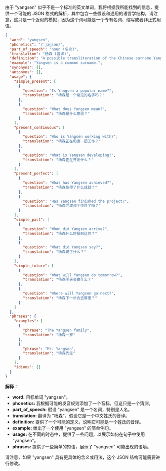 由于 "yangsen" 似乎不是一个标准的英文单词，我将根据我所能找到的信息，提供一个可能的 JSON 格式的解析，其中包含一些假设和通用的语言学结构。请注意，这只是一个近似的模拟，因为这个词可能是一个专有名词、缩写或者非正式用语。

```json
{
  "word": "yangsen",
  "phonetics": "/ˈjæŋsən/",
  "part_of_speech": "noun (名次)",
  "translation": "杨森 (音译)",
  "definition": "A possible transliteration of the Chinese surname Yangsen. Can refer to a person, place, or entity with this name.",
  "example": "Yangsen is a common surname.",
  "synonyms": [],
  "antonyms": [],
  "usage": {
    "simple_present": [
      {
        "question": "Is Yangsen a popular name?",
        "translation": "杨森是一个常见的名字吗？"
      },
      {
        "question": "What does Yangsen mean?",
        "translation": "杨森是什么意思？"
      }
    ],
    "present_continuous": [
      {
        "question": "Who is Yangsen working with?",
        "translation": "杨森正在和谁一起工作？"
      },
      {
        "question": "What is Yangsen developing?",
        "translation": "杨森正在开发什么？"
      }
    ],
    "present_perfect": [
      {
        "question": "What has Yangsen achieved?",
        "translation": "杨森取得了什么成就？"
      },
      {
        "question": "Has Yangsen finished the project?",
        "translation": "杨森完成那个项目了吗？"
      }
    ],
    "simple_past": [
      {
        "question": "When did Yangsen arrive?",
        "translation": "杨森什么时候到达的？"
      },
      {
        "question": "What did Yangsen say?",
        "translation": "杨森说了什么？"
      }
    ],
    "simple_future": [
      {
        "question": "What will Yangsen do tomorrow?",
        "translation": "杨森明天会做什么？"
      },
      {
        "question": "Where will Yangsen go next?",
        "translation": "杨森下一步会去哪里？"
      }
    ]
  },
  "phrases": {
    "examples": [
      {
        "phrase": "The Yangsen family",
        "translation": "杨森一家"
      },
      {
        "phrase": "Mr. Yangsen",
        "translation": "杨森先生"
      }
    ],
    "idioms": []
  }
}
```

**解释：**

*   **word:**  目标单词 "yangsen"。
*   **phonetics:**  我根据可能的发音规则添加了一个音标，但这只是一个猜测。
*   **part\_of\_speech:**  假设 "yangsen" 是一个名词，特别是人名。
*   **translation:**  翻译为 "杨森"，假设它是一个中文姓氏的音译。
*   **definition:**  提供了一个可能的定义，说明它可能是一个姓氏的音译。
*   **example:**  给出了一个使用 "yangsen" 的简单例句。
*   **usage:**  在不同的时态中，提供了一些问题，以展示如何在句子中使用 "yangsen"。
*   **phrases:**  提供了一些简单的短语，展示了 "yangsen" 可能出现的语境。

请注意，如果 "yangsen" 具有更具体的含义或用法，这个 JSON 结构可能需要进行修改。

